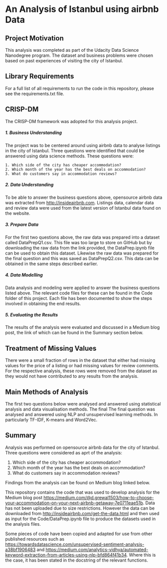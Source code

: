 # An Analysis of Istanbul using airbnb Data

## Project Motivation
This analysis was completed as part of the Udacity Data Science Nanodegree program. The dataset and business problems were chosen based on past experiences of visiting the city of Istanbul.

## Library Requirements
For a full list of all requirements to run the code in this repository, please see the requirements.txt file.

## CRISP-DM
The CRISP-DM framework was adopted for this analysis project.

##### 1. Business Understanding
The project was to be centered around using airbnb data to analyse listings in the city of Istanbul. Three questions were identified that could be answered using data science methods. These questions were:

    1. Which side of the city has cheaper accommodation?
    2. Which month of the year has the best deals on accommodation?
    3. What do customers say in accommodation reviews?
  
##### 2. Data Understanding
To be able to answer the business questions above, opensource airbnb data was extracted from http://insideairbnb.com. Listings data, calendar data and review data were used from the latest version of Istanbul data found on the website.

##### 3. Prepare Data
For the first two questions above, the raw data was prepared into a dataset called DataPrepQ1.csv. This file was too large to store on GitHub but by downloading the raw data from the link provided, the DataPrep.ipynb file can be used to obtain this dataset. Likewise the raw data was prepared for the final question and this was saved as DataPrepQ2.csv. This data can be obtained in the same steps described earlier.

##### 4. Data Modelling
Data analysis and modeling were applied to answer the business questions listed above. The relevant code files for these can be found in the Code folder of this project. Each file has been documented to show the steps involved in obtaining the end results.

##### 5. Evaluating the Results
The results of the analysis were evaluated and discussed in a Medium blog post, the link of which can be found in the Summary section below. 

## Treatment of Missing Values
There were a small fraction of rows in the dataset that either had missing values for the price of a listing or had missing values for review comments. For the respective analysis, these rows were removed from the dataset as they would not have contributed to any results from the analysis.

## Main Methods of Analysis
The first two questions below were analysed and answered using statistical analysis and data visualisation methods. The final 
The final question was analysed and answered using NLP and unsupervised learning methods. In particularly TF-IDF, K-means and Word2Vec. 

## Summary
Analysis was performed on opensource airbnb data for the city of Istanbul. Three questions were considered as aprt of the analysis:

1. Which side of the city has cheaper accommodation?
2. Which month of the year has the best deals on accommodation?
3. What do customers say in accommodation reviews?

Findings from the analysis can be found on Medium blog linked below.

This repository contains the code that was used to develop analysis for the Medium blog post https://medium.com/@d.grewal1503/how-to-choose-your-accommodation-on-your-next-airbnb-getaway-7e0711eae51b. Data has not been uploaded due to size restrictions. However the data can be downloaded from http://insideairbnb.com/get-the-data.html and then used as input for the Code/DataPrep.ipynb file to produce the datasets used in the analysis files.

Some pieces of code have been copied and adapted for use from other published resources such as https://towardsdatascience.com/unsupervised-sentiment-analysis-a38bf1906483 and https://medium.com/analytics-vidhya/automated-keyword-extraction-from-articles-using-nlp-bfd864f41b34. Where this is the case, it has been stated in the docstring of the relevant functions.
